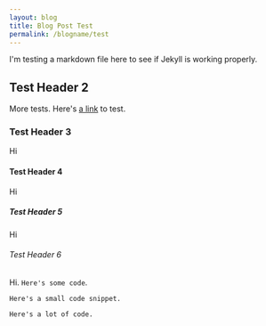 ```yaml
---
layout: blog
title: Blog Post Test
permalink: /blogname/test
---
```


I'm testing a markdown file here to see if Jekyll is working properly.

## Test Header 2

More tests. Here's [a link](https://shugg.dev) to test.

### Test Header 3

Hi

#### Test Header 4

Hi

##### Test Header 5

Hi

###### Test Header 6

Hi. `Here's some code`.

`Here's a small code snippet.`

```
Here's a lot of code.
```

